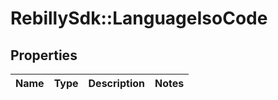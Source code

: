 # RebillySdk::LanguageIsoCode

## Properties
Name | Type | Description | Notes
------------ | ------------- | ------------- | -------------

